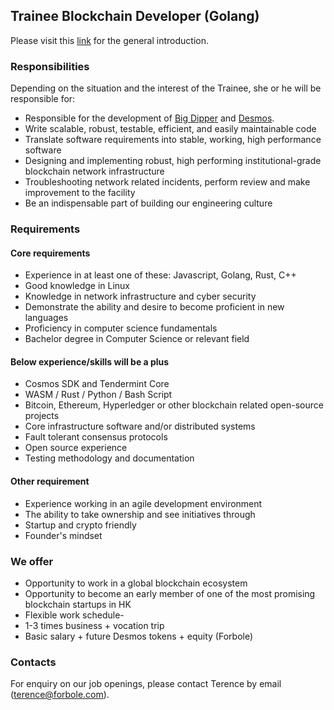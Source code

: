 ## Trainee Blockchain Developer (Golang)

Please visit this [link](../master/README.md) for the general introduction.

### Responsibilities

Depending on the situation and the interest of the Trainee, she or he will be responsible for:

- Responsible for the development of [Big Dipper](http://cosmos.bigdipper.live) and [Desmos](https://github.com/desmos-labs/introduction).
- Write scalable, robust, testable, efficient, and easily maintainable code
- Translate software requirements into stable, working, high performance software
- Designing and implementing robust, high performing institutional-grade blockchain network infrastructure
- Troubleshooting network related incidents, perform review and make improvement to the facility
- Be an indispensable part of building our engineering culture

### Requirements

#### Core requirements
- Experience in at least one of these: Javascript, Golang, Rust, C++
- Good knowledge in Linux
- Knowledge in network infrastructure and cyber security
- Demonstrate the ability and desire to become proficient in new languages
- Proficiency in computer science fundamentals
- Bachelor degree in Computer Science or relevant field

#### Below experience/skills will be a plus
- Cosmos SDK and Tendermint Core
- WASM / Rust / Python / Bash Script
- Bitcoin, Ethereum, Hyperledger or other blockchain related open-source projects
- Core infrastructure software and/or distributed systems
- Fault tolerant consensus protocols
- Open source experience
- Testing methodology and documentation

#### Other requirement
- Experience working in an agile development environment
- The ability to take ownership and see initiatives through
- Startup and crypto friendly
- Founder's mindset

### We offer

- Opportunity to work in a global blockchain ecosystem
- Opportunity to become an early member of one of the most promising blockchain startups in HK
- Flexible work schedule- 
- 1-3 times business + vocation trip
- Basic salary + future Desmos tokens + equity (Forbole)

### Contacts
For enquiry on our job openings, please contact Terence by email (terence@forbole.com).
